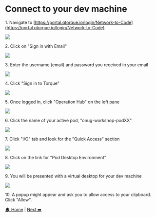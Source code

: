 # Connect to your dev machine


1\. Navigate to [https://portal.qtorque.io/login/Network-to-Code](https://portal.qtorque.io/login/Network-to-Code)

![](https://ajeuwbhvhr.cloudimg.io/https://colony-recorder.s3.amazonaws.com/files/2025-05-23/64799b53-7d32-47f6-ac5d-33f39597bb93/ascreenshot.jpeg?tl_px=45,268&br_px=2797,1807&force_format=jpeg&q=100&width=1120.0)


2\. Click on "Sign in with Email"

![](https://ajeuwbhvhr.cloudimg.io/https://colony-recorder.s3.amazonaws.com/files/2025-05-23/64799b53-7d32-47f6-ac5d-33f39597bb93/ascreenshot.jpeg?tl_px=90,428&br_px=2842,1967&force_format=jpeg&q=100&width=1120.0&wat=1&wat_opacity=1&wat_gravity=northwest&wat_url=https://colony-recorder.s3.amazonaws.com/images/watermarks/FB923C_standard.png&wat_pad=890,277)


3\. Enter the username (email) and password you received in your email

![](https://ajeuwbhvhr.cloudimg.io/https://colony-recorder.s3.amazonaws.com/files/2025-05-23/a5a5fa18-b40c-4049-922a-0ff38c08eb92/ascreenshot.jpeg?tl_px=90,132&br_px=2842,1671&force_format=jpeg&q=100&width=1120.0&wat=1&wat_opacity=1&wat_gravity=northwest&wat_url=https://colony-recorder.s3.amazonaws.com/images/watermarks/FB923C_standard.png&wat_pad=847,277)


4\. Click "Sign in to Torque"

![](https://ajeuwbhvhr.cloudimg.io/https://colony-recorder.s3.amazonaws.com/files/2025-05-23/5c6514f9-8182-4403-81a2-7dfcc46a219d/ascreenshot.jpeg?tl_px=90,486&br_px=2842,2025&force_format=jpeg&q=100&width=1120.0&wat=1&wat_opacity=1&wat_gravity=northwest&wat_url=https://colony-recorder.s3.amazonaws.com/images/watermarks/FB923C_standard.png&wat_pad=882,276)


5\. Once logged in, click "Operation Hub" on the left pane

![](https://ajeuwbhvhr.cloudimg.io/https://colony-recorder.s3.amazonaws.com/files/2025-10-19/83945263-12df-49b2-8718-cf9015de6e50/ascreenshot.jpeg?tl_px=0,0&br_px=3439,1922&force_format=jpeg&q=100&width=1120.0&wat=1&wat_opacity=0.7&wat_gravity=northwest&wat_url=https://colony-recorder.s3.us-west-1.amazonaws.com/images/watermarks/FB923C_standard.png&wat_pad=35,97)


6\. Click the name of your active pod, "onug-workshop-podXX"

![](https://ajeuwbhvhr.cloudimg.io/https://colony-recorder.s3.amazonaws.com/files/2025-10-19/464212c2-8493-46cc-9536-3a829b58a70f/ascreenshot.jpeg?tl_px=0,0&br_px=3439,1922&force_format=jpeg&q=100&width=1120.0&wat=1&wat_opacity=0.7&wat_gravity=northwest&wat_url=https://colony-recorder.s3.us-west-1.amazonaws.com/images/watermarks/FB923C_standard.png&wat_pad=255,183)


7\. Click "I/O" tab and look for the "Quick Access" section

![](https://ajeuwbhvhr.cloudimg.io/https://colony-recorder.s3.amazonaws.com/files/2025-10-19/ccc3ba15-f70f-4f76-85e7-f3c35cfc7ce6/ascreenshot.jpeg?tl_px=922,0&br_px=4362,1922&force_format=jpeg&q=100&width=1120.0&wat=1&wat_opacity=0.7&wat_gravity=northwest&wat_url=https://colony-recorder.s3.us-west-1.amazonaws.com/images/watermarks/FB923C_standard.png&wat_pad=806,160)


8\. Click on the link for "Pod Desktop Environment"

![](https://ajeuwbhvhr.cloudimg.io/https://colony-recorder.s3.amazonaws.com/files/2025-10-19/a6050841-d10c-499d-83f8-e900d2010c84/ascreenshot.jpeg?tl_px=922,0&br_px=4362,1922&force_format=jpeg&q=100&width=1120.0&wat=1&wat_opacity=0.7&wat_gravity=northwest&wat_url=https://colony-recorder.s3.us-west-1.amazonaws.com/images/watermarks/FB923C_standard.png&wat_pad=770,271)


9\. You will be presented with a virtual desktop for your dev machine

![](https://ajeuwbhvhr.cloudimg.io/https://colony-recorder.s3.amazonaws.com/files/2025-05-23/e4e74369-f580-4549-87b0-95c58c46e00a/ascreenshot.jpeg?tl_px=0,0&br_px=2752,1538&force_format=jpeg&q=100&width=1120.0&wat=1&wat_opacity=1&wat_gravity=northwest&wat_url=https://colony-recorder.s3.amazonaws.com/images/watermarks/FB923C_standard.png&wat_pad=156,159)

10\. A popup might appear and ask you to allow access to your clipboard. Click "Allow".

[🏠 Home](index.md) | [Next ➡️](./00.generate_a_personal_access_token_pat.md)
